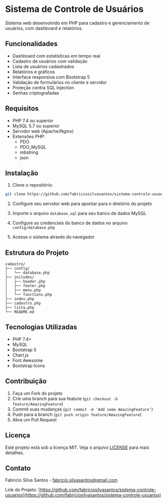 # Sistema de Controle de Usuários

Sistema web desenvolvido em PHP para cadastro e gerenciamento de usuários, com dashboard e relatórios.

## Funcionalidades

- Dashboard com estatísticas em tempo real
- Cadastro de usuários com validação
- Lista de usuários cadastrados
- Relatórios e gráficos
- Interface responsiva com Bootstrap 5
- Validação de formulários no cliente e servidor
- Proteção contra SQL Injection
- Senhas criptografadas

## Requisitos

- PHP 7.4 ou superior
- MySQL 5.7 ou superior
- Servidor web (Apache/Nginx)
- Extensões PHP:
  - PDO
  - PDO_MySQL
  - mbstring
  - json

## Instalação

1. Clone o repositório:
```bash
git clone https://github.com/fabriciosilvasantos/sistema-controle-usuarios.git
```

2. Configure seu servidor web para apontar para o diretório do projeto

3. Importe o arquivo `database.sql` para seu banco de dados MySQL

4. Configure as credenciais do banco de dados no arquivo `config/database.php`

5. Acesse o sistema através do navegador

## Estrutura do Projeto

```
cadastro/
├── config/
│   └── database.php
├── includes/
│   ├── header.php
│   ├── footer.php
│   ├── menu.php
│   └── functions.php
├── index.php
├── cadastro.php
├── lista.php
└── README.md
```

## Tecnologias Utilizadas

- PHP 7.4+
- MySQL
- Bootstrap 5
- Chart.js
- Font Awesome
- Bootstrap Icons

## Contribuição

1. Faça um Fork do projeto
2. Crie uma branch para sua feature (`git checkout -b feature/AmazingFeature`)
3. Commit suas mudanças (`git commit -m 'Add some AmazingFeature'`)
4. Push para a branch (`git push origin feature/AmazingFeature`)
5. Abra um Pull Request

## Licença

Este projeto está sob a licença MIT. Veja o arquivo [LICENSE](LICENSE) para mais detalhes.

## Contato

Fabricio Silva Santos - fabricio.silvasantos@gmail.com

Link do Projeto: [https://github.com/fabriciosilvasantos/sistema-controle-usuarios](https://github.com/fabriciosilvasantos/sistema-controle-usuarios) 
